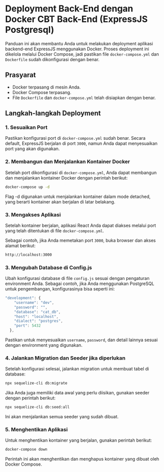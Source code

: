 # Deployment Back-End dengan Docker CBT Back-End (ExpressJS Postgresql)

Panduan ini akan membantu Anda untuk melakukan deployment aplikasi backend-end ExpressJS menggunakan Docker. Proses deployment ini dikelola melalui Docker Compose, jadi pastikan file `docker-compose.yml` dan `Dockerfile` sudah dikonfigurasi dengan benar.

## Prasyarat

- Docker terpasang di mesin Anda.
- Docker Compose terpasang.
- File `Dockerfile` dan `docker-compose.yml` telah disiapkan dengan benar.

## Langkah-langkah Deployment

### 1. Sesuaikan Port

Pastikan konfigurasi port di `docker-compose.yml` sudah benar. Secara default, ExpressJS berjalan di port `3000`, namun Anda dapat menyesuaikan port yang akan digunakan.

### 2. Membangun dan Menjalankan Kontainer Docker

Setelah port dikonfigurasi di `docker-compose.yml`, Anda dapat membangun dan menjalankan kontainer Docker dengan perintah berikut:

```bash
docker-compose up -d
```

Flag -d digunakan untuk menjalankan kontainer dalam mode detached, yang berarti kontainer akan berjalan di latar belakang.

### 3. Mengakses Aplikasi

Setelah kontainer berjalan, aplikasi React Anda dapat diakses melalui port yang telah ditentukan di file `docker-compose.yml`.

Sebagai contoh, jika Anda memetakan port `3000`, buka browser dan akses alamat berikut:

```bash
http://localhost:3000
```

### 3. Mengubah Database di Config.js

Ubah konfigurasi database di file `config.js` sesuai dengan pengaturan environment Anda. Sebagai contoh, jika Anda menggunakan PostgreSQL untuk pengembangan, konfigurasinya bisa seperti ini:

```js
"development": {
    "username": "dev",
    "password": "",
    "database": "cat_db",
    "host": "localhost",
    "dialect": "postgres",
    "port": 5432
  },
```

Pastikan untuk menyesuaikan `username`, `password`, dan detail lainnya sesuai dengan environment yang digunakan.

### 4. Jalankan Migration dan Seeder jika diperlukan

Setelah konfigurasi selesai, jalankan migration untuk membuat tabel di database:

```bash
npx sequelize-cli db:migrate
```

Jika Anda juga memiliki data awal yang perlu diisikan, gunakan seeder dengan perintah berikut:

```bash
npx sequelize-cli db:seed:all
```

Ini akan menjalankan semua seeder yang sudah dibuat.

### 5. Menghentikan Aplikasi

Untuk menghentikan kontainer yang berjalan, gunakan perintah berikut:

```bash
docker-compose down
```

Perintah ini akan menghentikan dan menghapus kontainer yang dibuat oleh Docker Compose.
